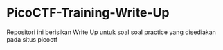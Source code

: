# PicoCTF-Training-Write-Up
Repositori ini berisikan Write Up untuk soal soal practice yang disediakan pada situs picoctf
